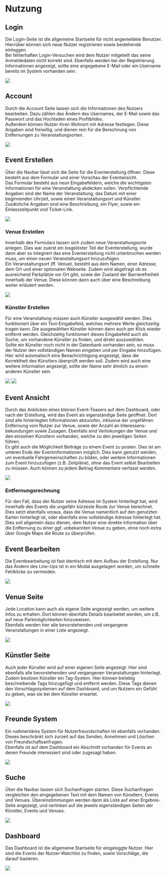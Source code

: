 # Nutzung

## Login
Die Login-Seite ist die allgemeine Startseite für nicht angemeldete Benutzer. Hierrüber können sich neue Nutzer registrieren sowie bestehende einloggen.<br>
Bei fehlerhaften Login-Versuchen wird dem Nutzer mitgeteilt das seine Anmeldedaten nicht korrekt sind. Ebenfalls werden bei der Registrierung Informationen angezeigt, sollte eine angegebene E-Mail oder ein Username bereits im System vorhanden sein.

![](./img/login.png)

## Account
Durch die Account Seite lassen sich die Informationen des Nutzers bearbeiten. Dazu zählen das Ändern des Usernames, der E-Mail sowie das Passwort und das Hochladen eines Profilbildes.<br>
Außerdem können Nutzer ihren Wohnort mit Adresse festlegen. Diese Angaben sind freiwillig, und dienen rein für die Berechnung von Entfernungen zu Veranstaltungsorten.

![](./img/account.png)

## Event Erstellen
Über die Navbar lässt sich die Seite für die Eventerstellung öffnen. Diese besteht aus dem Formular und einer Vorschau der Eventansicht. <br>
Das Formular besteht aus neun Eingabefeldern, welche die wichtigsten Informationen für eine Veranstaltung abdecken sollen. Verpflichtende Angaben sind der Name der Veranstaltung, das Datum mit einer beginnenden Uhrzeit, sowie einen Veranstaltungsort und Künstler. <br>
Zusätzliche Angaben sind eine Beschreibung, ein Flyer, sowie ein Einlasszeitpunkt und Ticket-Link. 

![](./img/eventerstellen.png)

### Venue Erstellen
Innerhalb des Formulars lassen sich zudem neue Veranstaltungsorte anlegen. Dies war zuerst ein losgelöster Teil der Eventerstellung, wurde dann aber so integriert das eine Eventerstellung nicht unterbrochen werden muss, um einen neuen Veranstaltungsort hinzuzufügen.<br>
Ein Veranstaltungsort (ff. Venue), besteht aus dem Namen, einer Adresse, dem Ort und einer optionalen Webseite. Zudem wird abgefragt ob es ausreichend Parkplätze vor Ort gibt, sowie der Zustand der Barrierefreiheit innerhalb der Venue. Diese können dann auch über eine Beschreibung weiter erläutert werden.

![](./img/venueerstellen.png)

### Künstler Erstellen
Für eine Veranstaltung müssen auch Künstler ausgewählt werden. Dies funktioniert über ein Text-Eingabefeld, welches mehrere Werte gleichzeitig tragen kann. Die ausgewählten Künstler können dann auch per Klick wieder entfernt werden. Gleichzeitig funktioniert dieses Eingabefeld auch als Suche, um vorhandene Künstler zu finden, und direkt auszuwählen.<br>
Sollte ein Künstler noch nicht in der Datenbank vorhanden sein, so muss der Nutzer den vollständigen Namen eingeben und per Eingabe hinzufügen. Hier wird automatisch eine Benachrichtigung angezeigt, dass die Korrektheit des Künstlers überprüft werden soll. Zudem wird auch eine weitere Information angezeigt, sollte der Name sehr ähnlich zu einem anderen Künstler sein.

![](./img/k%C3%BCnstlererstellen.png)
![](./img/k%C3%BCnstlererstellennotification.png)

## Event Ansicht
Durch das Anklicken eines kleinen Event-Teasers auf dem Dashboard, oder nach der Erstellung, wird das Event als eigenständige Seite geöffnet. Dort sind alle hinterlegten Informationen abzurufen, inklusive der ungefähren Entfernung vom Nutzer zur Venue, sowie der Anzahl an Interessens-bekundungen sowie Zusagen. Ebenfalls sind Verlinkungen der Venue und den einzelnen Künstlern vorhanden, welche zu den jeweiligen Seiten führen.<br>
Es gibt auch die Möglichkeit Beiträge zu einem Event zu posten. Dies ist am unteren Ende der Eventinformationen möglich. Dies kann genutzt werden, um eventuelle Fahrgemeinschaften zu bilden, oder weitere Informationen zum Event hinzuzufügen (z.B. Zeitpläne), ohne das Event selbst Bearbeiten zu müssen. Auch können zu jedem Beitrag Kommentare verfasst werden.<br>

![](./img/eventansicht.png)

### Entfernungsrechnung
Für den Fall, dass der Nutzer seine Adresse im System hinterlegt hat, wird innerhalb des Events die ungefähr kürzeste Route zur Venue berechnet. Dies setzt ebenfalls voraus, dass die Venue namentlich auf den genutzten Karten hinterlegt ist, oder ebenfalls eine vollständige Adresse hinterlegt hat.<br>
Dies soll allgemein dazu dienen, dem Nutzer eine direkte Information über die Entfernung zu einer ggf. unbekannten Venue zu geben, ohne noch extra über Google Maps die Route zu überprüfen.

## Event Bearbeiten
Die Eventbearbeitung ist fast identisch mit dem Aufbau der Erstellung. Nur das Ändern des Line-Ups ist in ein Modal ausgelagert worden, um schnelle Fehlklicke zu vermeiden.

![](./img/eventbearbeiten.png)

## Venue Seite
Jede Location kann auch als eigene Seite angezeigt werden, um weitere Infos zu erhalten. Dort können ebenfalls Details bearbeitet werden, um z.B. auf neue Parkmöglichkeiten hinzuweisen.<br>
Ebenfalls werden hier alle bevorstehenden und vergangene Veranstaltungen in einer Liste angezeigt.

![](./img/venueseite.png)

## Künstler Seite
Auch jeder Künstler wird auf einer eigenen Seite angezeigt. Hier sind ebenfalls alle bevorstehenden und vergangenen Veranstaltungen hinterlegt.<br>
Zudem besitzen Künstler ein Tag-System. Hier können beliebig beschreibende Tags hinzugefügt und entfernt werden. Diese Tags dienen den Vorschlagssystemen auf dem Dashboard, und um Nutzern ein Gefühl zu geben, was sie bei dem Künstler erwartet.

![](./img/k%C3%BCnstlerseite.png)

## Freunde System
Ein rudimentäres System für Nutzerfreundschaften ist ebenfalls vorhanden. Dieses beschränkt sich zurzeit auf das Senden, Annehmen und Löschen von Freundschaftsanfragen.<br>
Ebenfalls ist auf dem Dashboard ein Abschnitt vorhanden für Events an denen Freunde interessiert sind oder zugesagt haben.

![](./img/freundesystem.png)

## Suche
Über die Navbar lassen sich Suchanfragen starten. Diese Suchanfragen vergleichen den eingegebenen Text mit dem Namen von Künstlern, Events und Venues. Übereinstimmungen werden dann als Liste auf einer Ergebnis-Seite angezeigt, und verlinken auf die jeweils eigenständigen Seiten der Künstler, Events und Venues.

![](./img/suche.png)

## Dashboard
Das Dashboard ist die allgemeine Startseite für eingeloggte Nutzer. Hier sind die Events der Nutzer-Watchlist zu finden, sowie Vorschläge, die darauf basieren.

![](./img/dashboard.png)